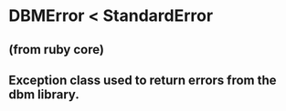 # DBMError < StandardError

(from ruby core)
---
Exception class used to return errors from the dbm library.
---
